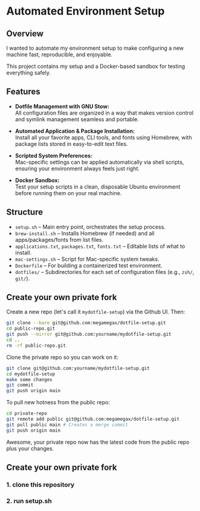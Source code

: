 # Automated Environment Setup

## Overview

I wanted to automate my environment setup to make configuring a new machine fast, reproducible, and enjoyable. 

This project contains my setup and a Docker-based sandbox for testing everything safely. 


## Features

- **Dotfile Management with GNU Stow:**  
  All configuration files are organized in a way that makes version control and symlink management seamless and portable.

- **Automated Application & Package Installation:**  
  Install all your favorite apps, CLI tools, and fonts using Homebrew, with package lists stored in easy-to-edit text files.

- **Scripted System Preferences:**  
  Mac-specific settings can be applied automatically via shell scripts, ensuring your environment always feels just right.

- **Docker Sandbox:**  
  Test your setup scripts in a clean, disposable Ubuntu environment before running them on your real machine.

## Structure

- `setup.sh` – Main entry point, orchestrates the setup process.
- `brew-install.sh` – Installs Homebrew (if needed) and all apps/packages/fonts from list files.
- `applications.txt`, `packages.txt`, `fonts.txt` – Editable lists of what to install.
- `mac-settings.sh` – Script for Mac-specific system tweaks.
- `Dockerfile` – For building a containerized test environment.
- `dotfiles/` – Subdirectories for each set of configuration files (e.g., `zsh/`, `git/`).

## Create your own private fork

Create a new repo (let's call it `mydotfile-setup`) via the Github UI. Then:
```sh
git clone --bare git@github.com:megamegax/dotfile-setup.git
cd public-repo.git
git push --mirror git@github.com:yourname/mydotfile-setup.git
cd ..
rm -rf public-repo.git
```
Clone the private repo so you can work on it:
```sh
git clone git@github.com:yourname/mydotfile-setup.git
cd mydotfile-setup
make some changes
git commit
git push origin main
```
To pull new hotness from the public repo:
```sh
cd private-repo
git remote add public git@github.com:megamegax/dotfile-setup.git
git pull public main # Creates a merge commit
git push origin main
```
Awesome, your private repo now has the latest code from the public repo plus your changes.

## Create your own private fork

### 1.  clone this repository
### 2.  run setup.sh